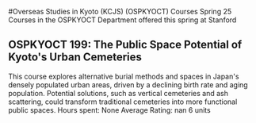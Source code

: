#Overseas Studies in Kyoto (KCJS) (OSPKYOCT) Courses Spring 25
Courses in the OSPKYOCT Department offered this spring at Stanford
## OSPKYOCT 199: The Public Space Potential of Kyoto's Urban Cemeteries
This course explores alternative burial methods and spaces in Japan's densely populated urban areas, driven by a declining birth rate and aging population. Potential solutions, such as vertical cemeteries and ash scattering, could transform traditional cemeteries into more functional public spaces.
Hours spent: None
Average Rating: nan
6 units